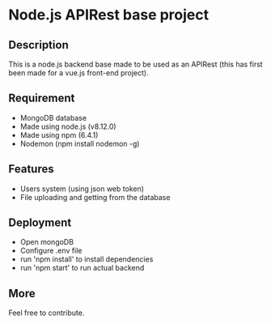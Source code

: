 # Node.js APIRest base project

## Description
This is a node.js backend base made to be used as an APIRest (this has first been made for a vue.js front-end project).

## Requirement
- MongoDB database
- Made using node.js (v8.12.0)
- Made using npm (6.4.1)
- Nodemon (npm install nodemon -g)

## Features
- Users system (using json web token)
- File uploading and getting from the database

## Deployment
- Open mongoDB
- Configure .env file
- run 'npm install' to install dependencies
- run 'npm start' to run actual backend

## More
Feel free to contribute.